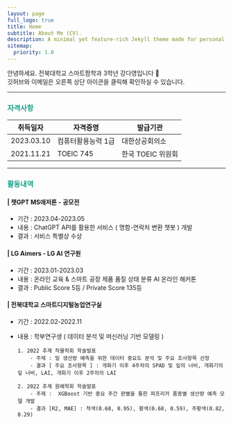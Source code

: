 ```yaml
---
layout: page
full_logo: true
title: Home
subtitle: About Me (CV).
description: A minimal yet feature-rich Jekyll theme made for personal websites and blogs.
sitemap:
  priority: 1.0
---
```


안녕하세요. 전북대학교 스마트팜학과 3학년 강다영입니다 👋<br/>
깃허브와 이메일은 오른쪽 상단 아이콘을 클릭해 확인하실 수 있습니다.

---

<h3 style="color:#16a085"><strong>자격사항</strong></h3>

취득일자   |자격증명      | 발급기관        | 
---------|------------|-------------|
2023.03.10 | 컴퓨터활용능력 1급 | 대한상공회의소      |
2021.11.21 | TOEIC 745  | 한국 TOEIC 위원회 |

---

<h3 style="color:#16a085"><strong>활동내역</strong></h3>

#### | 챗GPT MS애저톤 - 공모전
  - 기간 : 2023.04-2023.05 
  - 내용 : ChatGPT API를 활용한 서비스 ( 명함-연락처 변환 챗봇 ) 개발 
  - 결과 : 서비스 특별상 수상 


#### | LG Aimers - LG AI 연구원
  - 기간 : 2023.01-2023.03 
  - 내용 : 온라인 교육 & 스마트 공장 제품 품질 상태 분류 AI 온라인 해커톤
  - 결과 : Public Score 5등 / Private Score 135등 

#### | 전북대학교 스마트디지털농업연구실
  - 기간 : 2022.02-2022.11
  - 내용 : 학부연구생 ( 데이터 분석 및 머신러닝 기반 모델링 )

    ``` 
    1. 2022 추계 작물학회 학술발표
        - 주제 : 밀 생산량 예측을 위한 데이터 중요도 분석 및 주요 조사항목 선정 
        - 결과 [ 주요 조사항목 ] : 개화기 이후 4주차의 SPAD 및 잎의 너비, 개화기의 잎 너비, LAI, 개화기 이후 2주차의 LAI 
    
    2. 2022 추계 원예학회 학술발표 
        - 주제 :  XGBoost 기반 중요 주간 판별을 통한 파프리카 품종별 생산량 예측 모델 개발 
        - 결과 [R2, MAE] : 적색(0.68, 0.95), 황색(0.68, 0.59), 주황색(0.82, 0.29)   
    ```

<br>
<br>
<br>
<br>
<br>
<br>
<br>
